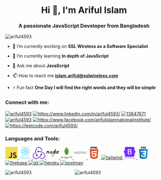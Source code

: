 <h1 align="center">Hi 👋, I'm Ariful Islam</h1>
<h3 align="center">A passionate JavaScript Developer from Bangladesh</h3>

<p align="left"> <img src="https://komarev.com/ghpvc/?username=ariful4593&label=Profile%20views&color=0e75b6&style=flat" alt="ariful4593" /> </p>

- 🔭 I’m currently working on **SSL Wireless as a Software Specialist**

- 🌱 I’m currently learning **In depth of JavaScript**

<!-- - 👨‍💻 All of my projects are available at [https://pro-ariful.firebaseapp.com/](https://pro-ariful.firebaseapp.com/) -->

- 💬 Ask me about **JavaScript**

- 📫 How to reach me **islam.ariful@sslwireless.com**
- ⚡ Fun fact **One Day I will find the right words and they will be simple**

<h3 align="left">Connect with me:</h3>
<p align="left">
<a href="https://dev.to/ariful4593" target="blank"><img align="center" src="https://raw.githubusercontent.com/rahuldkjain/github-profile-readme-generator/master/src/images/icons/Social/devto.svg" alt="ariful4593" height="30" width="40" /></a>
<a href="https://linkedin.com/in/https://www.linkedin.com/in/ariful4593/" target="blank"><img align="center" src="https://raw.githubusercontent.com/rahuldkjain/github-profile-readme-generator/master/src/images/icons/Social/linked-in-alt.svg" alt="https://www.linkedin.com/in/ariful4593/" height="30" width="40" /></a>
<a href="https://stackoverflow.com/users/13847671" target="blank"><img align="center" src="https://raw.githubusercontent.com/rahuldkjain/github-profile-readme-generator/master/src/images/icons/Social/stack-overflow.svg" alt="13847671" height="30" width="40" /></a>
<a href="https://codesandbox.com/ariful4593" target="blank"><img align="center" src="https://raw.githubusercontent.com/rahuldkjain/github-profile-readme-generator/master/src/images/icons/Social/codesandbox.svg" alt="ariful4593" height="30" width="40" /></a>
<a href="https://fb.com/https://www.facebook.com/arifulislamnationalinstitute/" target="blank"><img align="center" src="https://raw.githubusercontent.com/rahuldkjain/github-profile-readme-generator/master/src/images/icons/Social/facebook.svg" alt="https://www.facebook.com/arifulislamnationalinstitute/" height="30" width="40" /></a>
<a href="https://www.leetcode.com/https://leetcode.com/ariful4593/" target="blank"><img align="center" src="https://raw.githubusercontent.com/rahuldkjain/github-profile-readme-generator/master/src/images/icons/Social/leet-code.svg" alt="https://leetcode.com/ariful4593/" height="30" width="40" /></a>
</p>

<h3 align="left">Languages and Tools:</h3>
<p align="left">
  <a href="https://developer.mozilla.org/en-US/docs/Web/JavaScript" target="_blank" rel="noreferrer"> <img src="https://raw.githubusercontent.com/devicons/devicon/master/icons/javascript/javascript-original.svg" alt="javascript" width="40" height="40"/> </a>
  <a href="https://reactjs.org/" target="_blank" rel="noreferrer"> <img src="https://raw.githubusercontent.com/devicons/devicon/master/icons/react/react-original-wordmark.svg" alt="react" width="40" height="40"/> </a> <a href="https://redux.js.org" target="_blank" rel="noreferrer"> <img src="https://raw.githubusercontent.com/devicons/devicon/master/icons/redux/redux-original.svg" alt="redux" width="40" height="40"/> </a> 
  <a href="https://nodejs.org" target="_blank" rel="noreferrer"> <img src="https://raw.githubusercontent.com/devicons/devicon/master/icons/nodejs/nodejs-original-wordmark.svg" alt="nodejs" width="40" height="40"/> </a> <a href="https://www.mongodb.com/" target="_blank" rel="noreferrer"> <img src="https://raw.githubusercontent.com/devicons/devicon/master/icons/mongodb/mongodb-original-wordmark.svg" alt="mongodb" width="40" height="40"/> </a><a href="https://expressjs.com" target="_blank" rel="noreferrer"> <img src="https://raw.githubusercontent.com/devicons/devicon/master/icons/express/express-original-wordmark.svg" alt="express" width="40" height="40"/> </a> <a href="https://www.w3.org/html/" target="_blank" rel="noreferrer"> <img src="https://raw.githubusercontent.com/devicons/devicon/master/icons/html5/html5-original-wordmark.svg" alt="html5" width="40" height="40"/> </a> <a href="https://tailwindcss.com/" target="_blank" rel="noreferrer"> <img src="https://www.vectorlogo.zone/logos/tailwindcss/tailwindcss-icon.svg" alt="tailwind" width="40" height="40"/> </a> <a href="https://getbootstrap.com" target="_blank" rel="noreferrer"> <img src="https://raw.githubusercontent.com/devicons/devicon/master/icons/bootstrap/bootstrap-plain-wordmark.svg" alt="bootstrap" width="40" height="40"/> </a><a href="https://www.w3schools.com/css/" target="_blank" rel="noreferrer"> <img src="https://raw.githubusercontent.com/devicons/devicon/master/icons/css3/css3-original-wordmark.svg" alt="css3" width="40" height="40"/> </a>  <a href="https://firebase.google.com/" target="_blank" rel="noreferrer"> <img src="https://www.vectorlogo.zone/logos/firebase/firebase-icon.svg" alt="firebase" width="40" height="40"/> </a> <a href="https://git-scm.com/" target="_blank" rel="noreferrer"> <img src="https://www.vectorlogo.zone/logos/git-scm/git-scm-icon.svg" alt="git" width="40" height="40"/> </a> <a href="https://heroku.com" target="_blank" rel="noreferrer"> <img src="https://www.vectorlogo.zone/logos/heroku/heroku-icon.svg" alt="heroku" width="40" height="40"/> </a> <a href="https://postman.com" target="_blank" rel="noreferrer"> <img src="https://www.vectorlogo.zone/logos/getpostman/getpostman-icon.svg" alt="postman" width="40" height="40"/> </a>  </p>


<p><img width="44%" align="left" src="https://github-readme-stats.vercel.app/api/top-langs?username=ariful4593&show_icons=true&locale=en&layout=compact" alt="ariful4593" />
<img width="53%" src="https://github-readme-stats.vercel.app/api?username=ariful4593&count_private=true" alt="ariful4593"  />
</p>


